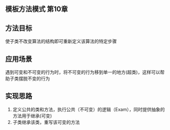 ## 模板方法模式 第10章
## 方法目标
使子类不改变算法的结构即可重新定义该算法的特定步骤

## 应用场景
遇到可变和不可变的行为时，将不可变的行为移到单一的地方(超类)，这样可以帮助子类摆脱不变的行为

## 实现思路
1. 定义公共的类和方法，执行公共（不可变）的逻辑（Exam），同时提供抽象的方法用于继承(可变)
2. 子类继承该类，重写该可变的方法

